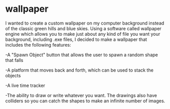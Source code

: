 # wallpaper

I wanted to create a custom wallpaper on my computer background instead of the classic green hills and blue skies. Using a software called wallpaper engine which allows you to make just about any kind of file you want your background, including .exe files, I decided to make a wallpaper that includes the following features:

-A "Spawn Object" button that allows the user to spawn a random shape that falls

-A platform that moves back and forth, which can be used to stack the objects

-A live time tracker

-The ability to draw or write whatever you want. The drawings also have colliders so you can catch the shapes to make an infinite number of images.

